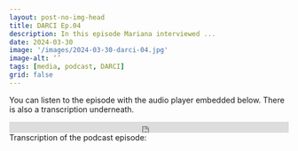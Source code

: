 ```yaml
---
layout: post-no-img-head
title: DARCI Ep.04
description: In this episode Mariana interviewed ...
date: 2024-03-30
image: '/images/2024-03-30-darci-04.jpg'
image-alt: ‘’
tags: [media, podcast, DARCI]
grid: false
---
```


You can listen to the episode with the audio player embedded below. There is also a transcription underneath.

<iframe src="https://embed.acast.com/65942920c316a8001764d0b4/65df0fe3acbfff00161f52da" frameBorder="0" width="100%" height="20px"></iframe>

<br>
Transcription of the podcast episode:
